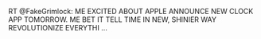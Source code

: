 <!--
id: 1584665069
link: http://kevinisom.info/post/1584665069/rt-fakegrimlock-me-excited-about-apple-announce
slug: rt-fakegrimlock-me-excited-about-apple-announce
date: Tue Nov 16 2010 11:56:19 GMT+1300 (NZDT)
raw: {"blog_name":"kevinisom","id":1584665069,"post_url":"http://kevinisom.info/post/1584665069/rt-fakegrimlock-me-excited-about-apple-announce","slug":"rt-fakegrimlock-me-excited-about-apple-announce","type":"text","date":"2010-11-15 22:56:19 GMT","timestamp":1289861779,"state":"published","format":"html","reblog_key":"aPw1zuje","tags":[],"short_url":"http://tmblr.co/Zw68Yy1UT17j","highlighted":[],"feed_item":"http://twitter.com/kev_nz/statuses/4246187758592000","from_feed_id":"650289","note_count":0,"title":null,"body":"<p>RT @FakeGrimlock: ME EXCITED ABOUT APPLE ANNOUNCE NEW CLOCK APP TOMORROW. ME BET IT TELL TIME IN NEW, SHINIER WAY REVOLUTIONIZE EVERYTHI &#8230;</p>"}
publish: 2010-11-016
tags: 
title: null
-->


RT @FakeGrimlock: ME EXCITED ABOUT APPLE ANNOUNCE NEW CLOCK APP
TOMORROW. ME BET IT TELL TIME IN NEW, SHINIER WAY REVOLUTIONIZE EVERYTHI
…


